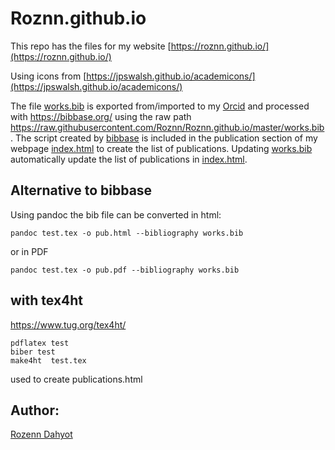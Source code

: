 # Roznn.github.io

This repo has the files for my website  [https://roznn.github.io/](https://roznn.github.io/)

Using icons from [https://jpswalsh.github.io/academicons/](https://jpswalsh.github.io/academicons/)

The file [works.bib](works.bib) is exported from/imported to my [Orcid](https://orcid.org/0000-0003-0983-3052)  and processed with https://bibbase.org/ using the raw path https://raw.githubusercontent.com/Roznn/Roznn.github.io/master/works.bib . 
The script created by [bibbase](https://bibbase.org/) is included  in the publication section of my webpage [index.html](index.html) to create the list of publications. Updating  [works.bib](works.bib) automatically update the list of publications in [index.html](index.html).


## Alternative to bibbase 


Using pandoc the bib file can be converted in html: 
```
pandoc test.tex -o pub.html --bibliography works.bib
```
or in PDF
```
pandoc test.tex -o pub.pdf --bibliography works.bib
```

## with tex4ht

https://www.tug.org/tex4ht/

```
pdflatex test
biber test
make4ht  test.tex 
```

used to create publications.html




## Author: 

[Rozenn Dahyot](https://roznn.github.io/)

